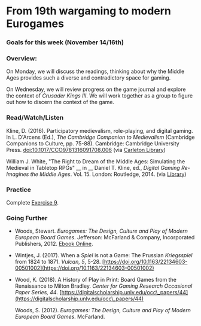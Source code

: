 # From 19th wargaming to modern Eurogames

### Goals for this week (November 14/16th)



### Overview:

On Monday, we will discuss the readings, thinking about why the Middle Ages provides such a diverse and contradictory space for gaming.&#x20;

On Wednesday, we will review progress on the game journal and explore the context of _Crusader Kings III_. We will work together as a group to figure out how to discern the context of the game.&#x20;

### Read/Watch/Listen

Kline, D. (2016). Participatory medievalism, role-playing, and digital gaming. In L. D'Arcens (Ed.), _The Cambridge Companion to Medievalism_ (Cambridge Companions to Culture, pp. 75-88). Cambridge: Cambridge University Press. [doi:10.1017/CCO9781316091708.006](https://doi.org/10.1017/CCO9781316091708.006) (via [Carleton Library](https://www-cambridge-org.proxy.library.carleton.ca/core/books/cambridge-companion-to-medievalism/participatory-medievalism-roleplaying-and-digital-gaming/3B2383BE797A97F4B17A89312BF4C310))&#x20;

William J. White, "The Right to Dream of the Middle Ages: Simulating the Medieval in Tabletop RPGs" __ in __ Daniel T. Kline, ed., _Digital Gaming Re-Imagines the Middle Ages_. Vol. 15. London: Routledge, 2014. (via [Library](https://ebookcentral-proquest-com.proxy.library.carleton.ca/lib/oculcarleton-ebooks/reader.action?docID=1386406\&ppg=242))

### Practice

Complete [Exercise 9](../course-info/assignments/9.-game-journal-context.md).

### Going Further

* Woods, Stewart. _Eurogames: The Design, Culture and Play of Modern European Board Games_. Jefferson: McFarland & Company, Incorporated Publishers, 2012. [Ebook Online](https://ebookcentral-proquest-com.proxy.library.carleton.ca/lib/oculcarleton-ebooks/detail.action?docID=1003299).&#x20;
* Wintjes, J. (2017). When a _Spiel_ is not a Game: The Prussian _Kriegsspiel_ from 1824 to 1871. _Vulcan, 5_, 5-28. [https://doi.org/10.1163/22134603-00501002](https://doi.org/10.1163/22134603-00501002)
*   Wood, K. (2018). A History of Play in Print: Board Games from the Renaissance to Milton Bradley. _Center for Gaming Research Occasional Paper Series, 44_. [https://digitalscholarship.unlv.edu/occ\_papers/44](https://digitalscholarship.unlv.edu/occ\_papers/44)

    Woods, S. (2012). _Eurogames: The Design, Culture and Play of Modern European Board Games_. McFarland.
